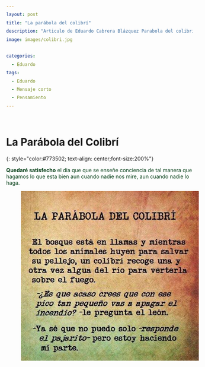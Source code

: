 ```yaml
---
layout: post
title: "La parábola del colibrí"
description: "Articulo de Eduardo Cabrera Blázquez Parabola del colibri"
image: images/colibri.jpg

categories:
  - Eduardo
tags:
  - Eduardo
  - Mensaje corto
  - Pensamiento
---
```



<a name="inicio-articulo">
 <figure style="width: 70%" class="align-center">
  <img src="https://eduardo-cabrera.github.io/images/separador.png" alt="">
  </figure> 


# La Parábola del Colibrí
{: style="color:#773502;  text-align: center;font-size:200%"} 

 

<style>
div {
  text-align: justify;
  text-justify: inter-word;
  LINE-HEIGHT:1.6; 
}
</style>

<span style="color:#053f17"> **Quedaré satisfecho** el dia que que se enseñe conciencia de tal manera que hagamos lo que esta bien aun cuando nadie nos mire, aun cuando nadie lo haga.</span>

  

<figure style="width: 100%" class="align-center">
  <img src="/images/parabola-colibri.jpg"  alt="parabola colibri">
  
</figure>





<div>
 
</div>

